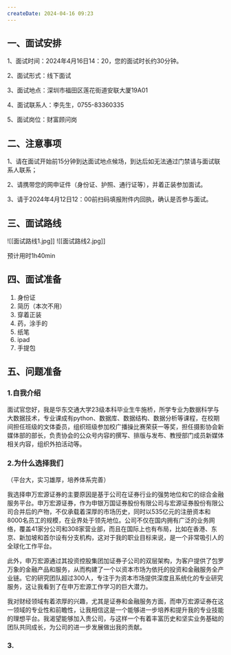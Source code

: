 ```yaml
---
createDate: 2024-04-16 09:23
---
```

## 一、面试安排

1、面试时间：2024年4月16日14：20，您的面试时长约30分钟。

2、面试形式：线下面试

3、面试地点：深圳市福田区莲花街道安联大厦19A01

4、面试联系人：李先生，0755-83360335

5、面试岗位：财富顾问岗

## 二、注意事项

1、请在面试开始前15分钟到达面试地点候场，到达后如无法通过门禁请与面试联系人联系；

2、请携带您的网申证件（身份证、护照、通行证等），并着正装参加面试。

3、请于2024年4月12日12：00前扫码填报附件内回执，确认是否参与面试。

## 三、面试路线

![[面试路线1.jpg]] ![[面试路线2.jpg]]

预计用时1h40min

## 四、面试准备
1. 身份证
2. 简历（本次不用）
3. 穿着正装
4. 药，涂手的
5. 纸笔
6. ipad
7. 手提包
## 五、问题准备
### 1.自我介绍

面试官您好，我是华东交通大学23级本科毕业生牛施桥，所学专业为数据科学与大数据技术，专业课成有python、数据库、数据结构、数据分析等课程，在校期间担任班级的文体委员，组织班级参加校广播操比赛荣获一等奖，担任摄影协会新媒体部的部长，负责协会的公众号内容的撰写、排版与发布、教授部门成员新媒体相关内容，组织外拍活动等。

### 2.为什么选择我们

（平台大，实习雄厚，培养体系完善）

我选择申万宏源证券的主要原因是基于公司在证券行业的强势地位和它的综合金融服务平台。申万宏源证券，作为申银万国证券股份有限公司与宏源证券股份有限公司合并后的产物，不仅承载着深厚的市场历史，同时以535亿元的注册资本和8000名员工的规模，在业界处于领先地位。公司不仅在国内拥有广泛的业务网络，覆盖41家分公司和308家营业部，而且在国际上也有布局，比如在香港、东京、新加坡和首尔设有分支机构，这对于我的职业目标来说，是一个非常吸引人的全球化工作平台。

此外，申万宏源通过其投资控股集团加证券子公司的双层架构，为客户提供了包罗万象的金融产品和服务，从而构建了一个以资本市场为依托的投资和金融服务全产业链。它的研究团队超过300人，专注于为资本市场提供深度且系统化的专业研究服务，这让我看到了在申万宏源工作学习的巨大潜力。

我对财经领域有着浓厚的兴趣，尤其是证券和金融服务方面，而申万宏源证券在这一领域的专业性和前瞻性，让我相信这是一个能够进一步培养和提升我的专业技能的理想平台。我渴望能够加入贵公司，与这样一个有着丰富历史和坚实业务基础的团队共同成长，为公司的进一步发展做出我的贡献。

### 3.